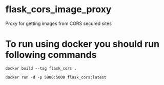 # flask_cors_image_proxy
Proxy for getting images from CORS secured sites


# To run using docker you should run following commands

```commandline
docker build --tag flask_cors .  
```

```commandline
docker run -d -p 5000:5000 flask_cors:latest
```